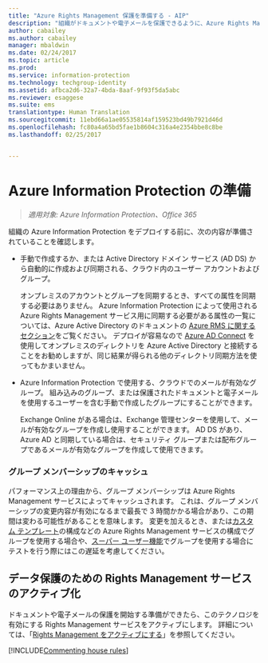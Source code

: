 ```yaml
---
title: "Azure Rights Management 保護を準備する - AIP"
description: "組織がドキュメントや電子メールを保護できるように、Azure Rights Management サービスを使用するためのすべての準備ができていることを確認します。"
author: cabailey
ms.author: cabailey
manager: mbaldwin
ms.date: 02/24/2017
ms.topic: article
ms.prod: 
ms.service: information-protection
ms.technology: techgroup-identity
ms.assetid: afbca2d6-32a7-4bda-8aaf-9f93f5da5abc
ms.reviewer: esaggese
ms.suite: ems
translationtype: Human Translation
ms.sourcegitcommit: 11ebd66a1ae05535814af159523bd49b7921d46d
ms.openlocfilehash: fc80a4a65bd5fae1b8604c316a4e2354bbe8c8be
ms.lasthandoff: 02/25/2017


---
```


# <a name="preparing-for-azure-information-protection"></a>Azure Information Protection の準備

>*適用対象: Azure Information Protection、Office 365*

組織の Azure Information Protection をデプロイする前に、次の内容が準備されていることを確認します。

-   手動で作成するか、または Active Directory ドメイン サービス (AD DS) から自動的に作成および同期される、クラウド内のユーザー アカウントおよびグループ。

    オンプレミスのアカウントとグループを同期するとき、すべての属性を同期する必要はありません。 Azure Information Protection によって使用される Azure Rights Management サービス用に同期する必要がある属性の一覧については、Azure Active Directory のドキュメントの [Azure RMS に関するセクション](/active-directory/active-directory-aadconnectsync-attributes-synchronized#azure-rms)をご覧ください。 デプロイが容易なので [Azure AD Connect](/active-directory/active-directory-aadconnectsync-whatis) を使用してオンプレミスのディレクトリを Azure Active Directory と接続することをお勧めしますが、同じ結果が得られる他のディレクトリ同期方法を使ってもかまいません。

-   Azure Information Protection で使用する、クラウドでのメールが有効なグループ。 組み込みのグループ、または保護されたドキュメントと電子メールを使用するユーザーを含む手動で作成したグループにすることができます。

    Exchange Online がある場合は、Exchange 管理センターを使用して、メールが有効なグループを作成し使用することができます。 AD DS があり、Azure AD と同期している場合は、セキュリティ グループまたは配布グループであるメールが有効なグループを作成して使用できます。

### <a name="group-membership-caching"></a>グループ メンバーシップのキャッシュ

パフォーマンス上の理由から、グループ メンバーシップは Azure Rights Management サービスによってキャッシュされます。 これは、グループ メンバーシップの変更内容が有効になるまで最長で 3 時間かかる場合があり、この期間は変わる可能性があることを意味します。 変更を加えるとき、または[カスタム テンプレート](../deploy-use/configure-custom-templates.md)の構成などの Azure Rights Management サービスの構成でグループを使用する場合や、[スーパー ユーザー機能](../deploy-use/configure-super-users.md)でグループを使用する場合にテストを行う際にはこの遅延を考慮してください。 

## <a name="activate-the-rights-management-service-for-data-protection"></a>データ保護のための Rights Management サービスのアクティブ化
ドキュメントや電子メールの保護を開始する準備ができたら、このテクノロジを有効にする Rights Management サービスをアクティブにします。 詳細については、「[Rights Management をアクティブにする](../deploy-use/activate-service.md)」を参照してください。

[!INCLUDE[Commenting house rules](../includes/houserules.md)]




